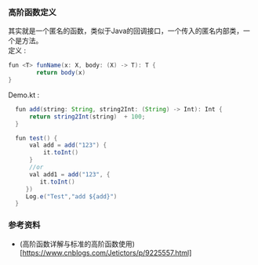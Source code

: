 
### 高阶函数定义
其实就是一个匿名的函数，类似于Java的回调接口，一个传入的匿名内部类，一个是方法。  
定义 :
```JAVA
fun <T> funName(x: X, body: (X) -> T): T {
        return body(x)
}
```
Demo.kt :
```JAVA
  fun add(string: String, string2Int: (String) -> Int): Int {
      return string2Int(string)  + 100;
  }

  fun test() {
      val add = add("123") {
          it.toInt()
      }
      //or
      val add1 = add("123", {
         it.toInt()
     })
     Log.e("Test","add ${add}")
  }
```

### 参考资料
- (高阶函数详解与标准的高阶函数使用)[https://www.cnblogs.com/Jetictors/p/9225557.html]

